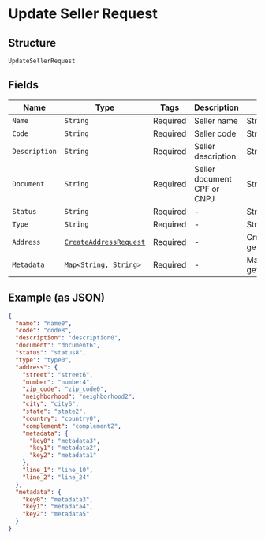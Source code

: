 
# Update Seller Request

## Structure

`UpdateSellerRequest`

## Fields

| Name | Type | Tags | Description | Getter | Setter |
|  --- | --- | --- | --- | --- | --- |
| `Name` | `String` | Required | Seller name | String getName() | setName(String name) |
| `Code` | `String` | Required | Seller code | String getCode() | setCode(String code) |
| `Description` | `String` | Required | Seller description | String getDescription() | setDescription(String description) |
| `Document` | `String` | Required | Seller document CPF or CNPJ | String getDocument() | setDocument(String document) |
| `Status` | `String` | Required | - | String getStatus() | setStatus(String status) |
| `Type` | `String` | Required | - | String getType() | setType(String type) |
| `Address` | [`CreateAddressRequest`](/doc/models/create-address-request.md) | Required | - | CreateAddressRequest getAddress() | setAddress(CreateAddressRequest address) |
| `Metadata` | `Map<String, String>` | Required | - | Map<String, String> getMetadata() | setMetadata(Map<String, String> metadata) |

## Example (as JSON)

```json
{
  "name": "name0",
  "code": "code8",
  "description": "description0",
  "document": "document6",
  "status": "status8",
  "type": "type0",
  "address": {
    "street": "street6",
    "number": "number4",
    "zip_code": "zip_code0",
    "neighborhood": "neighborhood2",
    "city": "city6",
    "state": "state2",
    "country": "country0",
    "complement": "complement2",
    "metadata": {
      "key0": "metadata3",
      "key1": "metadata2",
      "key2": "metadata1"
    },
    "line_1": "line_10",
    "line_2": "line_24"
  },
  "metadata": {
    "key0": "metadata3",
    "key1": "metadata4",
    "key2": "metadata5"
  }
}
```

